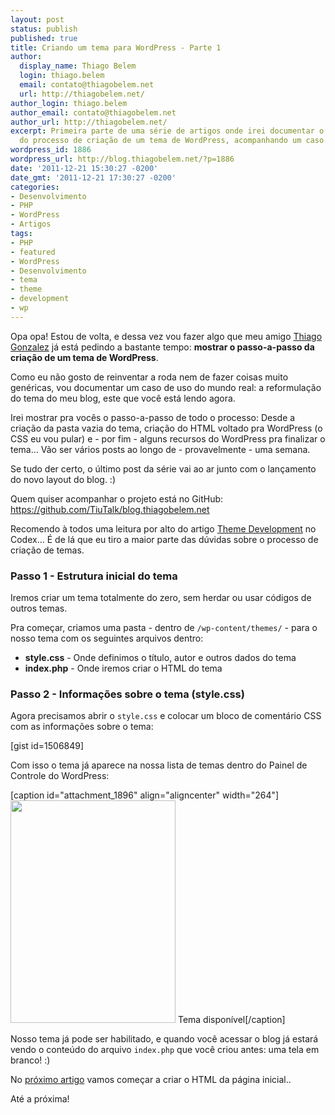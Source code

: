```yaml
---
layout: post
status: publish
published: true
title: Criando um tema para WordPress - Parte 1
author:
  display_name: Thiago Belem
  login: thiago.belem
  email: contato@thiagobelem.net
  url: http://thiagobelem.net/
author_login: thiago.belem
author_email: contato@thiagobelem.net
author_url: http://thiagobelem.net/
excerpt: Primeira parte de uma série de artigos onde irei documentar o passo-a-passo
  do processo de criação de um tema de WordPress, acompanhando um caso do mundo real.
wordpress_id: 1886
wordpress_url: http://blog.thiagobelem.net/?p=1886
date: '2011-12-21 15:30:27 -0200'
date_gmt: '2011-12-21 17:30:27 -0200'
categories:
- Desenvolvimento
- PHP
- WordPress
- Artigos
tags:
- PHP
- featured
- WordPress
- Desenvolvimento
- tema
- theme
- development
- wp
---
```

<p>Opa opa! Estou de volta, e dessa vez vou fazer algo que meu amigo <a href="http://thiagogonzalez.com/" target="_blank">Thiago Gonzalez</a> já está pedindo a bastante tempo: <strong>mostrar o passo-a-passo da criação de um tema de WordPress</strong>.</p>
<p>Como eu não gosto de reinventar a roda nem de fazer coisas muito genéricas, vou documentar um caso de uso do mundo real: a reformulação do tema do meu blog, este que você está lendo agora.</p>
<p>Irei mostrar pra vocês o passo-a-passo de todo o processo: Desde a criação da pasta vazia do tema, criação do HTML voltado pra WordPress (o CSS eu vou pular) e - por fim - alguns recursos do WordPress pra finalizar o tema... Vão ser vários posts ao longo de - provavelmente - uma semana.</p>
<p>Se tudo der certo, o último post da série vai ao ar junto com o lançamento do novo layout do blog. :)</p>
<p>Quem quiser acompanhar o projeto está no GitHub: <a href="https://github.com/TiuTalk/blog.thiagobelem.net" target="_blank">https://github.com/TiuTalk/blog.thiagobelem.net</a></p>
<p>Recomendo à todos uma leitura por alto do artigo <a href="http://codex.wordpress.org/Theme_Development" target="_blank">Theme Development</a> no Codex... É de lá que eu tiro a maior parte das dúvidas sobre o processo de criação de temas.</p>
<h3>Passo 1 - Estrutura inicial do tema</h3>
<p>Iremos criar um tema totalmente do zero, sem herdar ou usar códigos de outros temas.</p>
<p>Pra começar, criamos uma pasta - dentro de <code>/wp-content/themes/</code> - para o nosso tema com os seguintes arquivos dentro:</p>
<ul>
<li><strong>style.css</strong> - Onde definimos o título, autor e outros dados do tema</li>
<li><strong>index.php</strong> - Onde iremos criar o HTML do tema</li>
</ul>
<h3>Passo 2 - Informações sobre o tema (style.css)</h3>
<p>Agora precisamos abrir o <code>style.css</code> e colocar um bloco de comentário CSS com as informações sobre o tema:</p>
<p>[gist id=1506849]</p>
<p>Com isso o tema já aparece na nossa lista de temas dentro do Painel de Controle do WordPress:</p>
<p>[caption id="attachment_1896" align="aligncenter" width="264"]<img class="size-full wp-image-1896" title="tema-style" src="http://blog.thiagobelem.net/wp-content/uploads/2011/12/tema-style.png" alt="" width="264" height="356" /> Tema disponível[/caption]</p>
<p>Nosso tema já pode ser habilitado, e quando você acessar o blog já estará vendo o conteúdo do arquivo <code>index.php</code> que você criou antes: uma tela em branco! :)</p>
<p>No <a href="http://blog.thiagobelem.net/criando-um-tema-para-wordpress-parte-2/">próximo artigo</a> vamos começar a criar o HTML da página inicial..</p>
<p>Até a próxima!</p>
